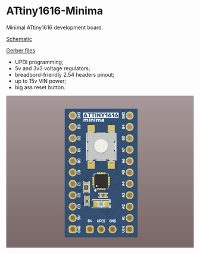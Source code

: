 # ATtiny1616-Minima
Minimal ATtiny1616 development board.

[Schematic](https://github.com/nerovny/ATtiny1616-Minima/blob/main/Minima_schematic.pdf)

[Gerber files](https://github.com/nerovny/ATtiny1616-Minima/tree/main/Gerber%2BNC%20Drill)

- UPDI programming;
- 5v and 3v3 voltage regulators;
- breadbord-friendly 2.54 headers pinout;
- up to 15v VIN power;
- big ass reset button.

![Board picture](Board.png)
